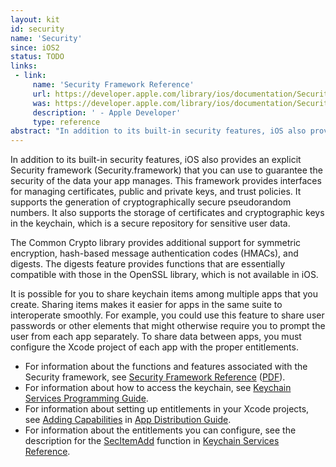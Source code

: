 ```yaml
---
layout: kit
id: security
name: 'Security'
since: iOS2
status: TODO
links:
 - link:
     name: 'Security Framework Reference'
     url: https://developer.apple.com/library/ios/documentation/Security/Reference/SecurityFrameworkReference/index.html
     was: https://developer.apple.com/library/ios/documentation/Security/Reference/SecurityFrameworkReference/_index.html
     description: ' - Apple Developer'
     type: reference
abstract: "In addition to its built-in security features, iOS also provides an explicit Security framework (Security.framework) that you can use to guarantee the security of the data your app manages. This framework provides interfaces for managing certificates, public and private keys, and trust policies. It supports the generation of cryptographically secure pseudorandom numbers. It also supports the storage of certificates and cryptographic keys in the keychain, which is a secure repository for sensitive user data."
---
```


In addition to its built-in security features, iOS also provides an explicit Security framework (Security.framework) that you can use to guarantee the security of the data your app manages. This framework provides interfaces for managing certificates, public and private keys, and trust policies. It supports the generation of cryptographically secure pseudorandom numbers. It also supports the storage of certificates and cryptographic keys in the keychain, which is a secure repository for sensitive user data.

The Common Crypto library provides additional support for symmetric encryption, hash-based message authentication codes (HMACs), and digests. The digests feature provides functions that are essentially compatible with those in the OpenSSL library, which is not available in iOS.

It is possible for you to share keychain items among multiple apps that you create. Sharing items makes it easier for apps in the same suite to interoperate smoothly. For example, you could use this feature to share user passwords or other elements that might otherwise require you to prompt the user from each app separately. To share data between apps, you must configure the Xcode project of each app with the proper entitlements.

* For information about the functions and features associated with the Security framework, see [Security Framework Reference](https://developer.apple.com/library/ios/documentation/Security/Reference/SecurityFrameworkReference/index.html) ([PDF](https://developer.apple.com/library/ios/documentation/Security/Reference/SecurityFrameworkReference/SecurityFrameworkReference.pdf)). 
* For information about how to access the keychain, see [Keychain Services Programming Guide](https://developer.apple.com/library/ios/documentation/Security/Conceptual/keychainServConcepts/01introduction/introduction.html#//apple_ref/doc/uid/TP30000897). 
* For information about setting up entitlements in your Xcode projects, see [Adding Capabilities](https://developer.apple.com/library/ios/documentation/IDEs/Conceptual/AppDistributionGuide/AddingCapabilities/AddingCapabilities.html#//apple_ref/doc/uid/TP40012582-CH26) in [App Distribution Guide](https://developer.apple.com/library/ios/documentation/IDEs/Conceptual/AppDistributionGuide/Introduction/Introduction.html#//apple_ref/doc/uid/TP40012582). 
* For information about the entitlements you can configure, see the description for the [SecItemAdd](https://developer.apple.com/library/ios/documentation/Security/Reference/keychainservices/index.html#//apple_ref/c/func/SecItemAdd) function in [Keychain Services Reference](https://developer.apple.com/library/ios/documentation/Security/Reference/keychainservices/index.html#//apple_ref/doc/uid/TP30000898).
